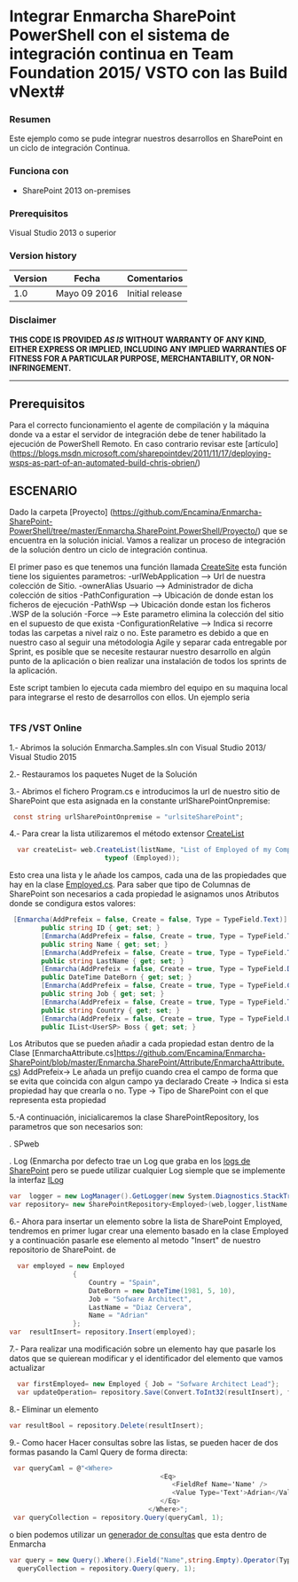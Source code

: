 # Integrar Enmarcha SharePoint PowerShell con el sistema de integración continua en Team Foundation 2015/ VSTO con las Build vNext#

### Resumen ###
Este ejemplo como se pude integrar nuestros desarrollos en SharePoint en un ciclo de integración Continua.

### Funciona con ###
-  SharePoint 2013 on-premises

### Prerequisitos ###
Visual Studio 2013 o superior 


### Version history ###
Version  | Fecha | Comentarios
---------| -----| --------
1.0  | Mayo 09 2016 | Initial release

### Disclaimer ###
**THIS CODE IS PROVIDED *AS IS* WITHOUT WARRANTY OF ANY KIND, EITHER EXPRESS OR IMPLIED, INCLUDING ANY IMPLIED WARRANTIES OF FITNESS FOR A PARTICULAR PURPOSE, MERCHANTABILITY, OR NON-INFRINGEMENT.**

----------
## Prerequisitos ##
Para el correcto funcionamiento el agente de compilación y la máquina donde va a estar el servidor de integración debe de tener habilitado la ejecución de PowerShell Remoto. En caso contrario revisar este [artículo] (https://blogs.msdn.microsoft.com/sharepointdev/2011/11/17/deploying-wsps-as-part-of-an-automated-build-chris-obrien/)

## ESCENARIO ##
Dado la carpeta [Proyecto] (https://github.com/Encamina/Enmarcha-SharePoint-PowerShell/tree/master/Enmarcha.SharePoint.PowerShell/Proyecto/) que se encuentra en la solución inicial. Vamos a realizar un proceso de integración de la solución dentro un ciclo de integración continua. 

El primer paso es que tenemos una función llamada [CreateSite](https://github.com/Encamina/Enmarcha-SharePoint-PowerShell/blob/master/Enmarcha.SharePoint.PowerShell/CreateSite.ps1)
esta función tiene los siguientes parametros:
-urlWebApplication --> Url de nuestra colección de Sitio.
-ownerAlias Usuario --> Administrador de dicha colección de sitios
-PathConfiguration --> Ubicación de donde estan los ficheros de ejecución
-PathWsp --> Ubicación donde estan los ficheros .WSP de la solución 
-Force --> Este parametro elimina la colección del sitio en el supuesto de que exista
-ConfigurationRelative --> Indica si recorre todas las carpetas a nivel raiz o no. Este parametro es debido a que en nuestro caso al seguir una métodologia Agile y separar cada entregable por Sprint, es posible que se necesite restaurar nuestro desarrollo en algún punto de la aplicación o bien realizar una instalación de todos los sprints de la aplicación.

Este script tambien lo ejecuta cada miembro del equipo en su maquina local para integrarse el resto de desarrollos con ellos.
Un ejemplo seria 
```PowerShell

```
### TFS /VST Online  ###

1.- Abrimos la solución Enmarcha.Samples.sln con Visual Studio 2013/ Visual Studio 2015

2.- Restauramos los paquetes Nuget de la Solución

3.- Abrimos el fichero Program.cs e introducimos la url de nuestro sitio de SharePoint que esta asignada en la constante urlSharePointOnpremise:
```C#
 const string urlSharePointOnpremise = "urlsiteSharePoint";
```
4.- Para crear la lista utilizaremos el método extensor [CreateList](https://github.com/Encamina/Enmarcha-SharePoint/blob/master/Enmarcha.SharePoint/Extensors/List.cs)
```C#
  var createList= web.CreateList(listName, "List of Employed of my Company", TypeList.GenericList, false,
                        typeof (Employed));
```
Esto crea una lista y le añade los campos, cada una de las propiedades que hay en la clase [Employed.cs](https://github.com/Encamina/Enmarcha-SharePoint/blob/master/Samples/Enmarcha.Samples.ManageData/Model/Employed.cs). 
Para saber que tipo de Columnas de SharePoint son necesarios a cada propiedad le asignamos unos Atributos donde se condigura estos valores:
```C#
 [Enmarcha(AddPrefeix = false, Create = false, Type = TypeField.Text)]
        public string ID { get; set; }
        [Enmarcha(AddPrefeix = false, Create = true, Type = TypeField.Text, DisplayName = "Fist Name")]
        public string Name { get; set; }
        [Enmarcha(AddPrefeix = false, Create = true, Type = TypeField.Text, DisplayName = "Last Name")]
        public string LastName { get; set; }
        [Enmarcha(AddPrefeix = false, Create = true, Type = TypeField.DateTime, DisplayName = "Date of Born")]
        public DateTime DateBorn { get; set; }
        [Enmarcha(AddPrefeix = false, Create = true, Type = TypeField.Choice, DisplayName = "Job",Choice= new []{"Developer","Designer"})]
        public string Job { get; set; }
        [Enmarcha(AddPrefeix = false, Create = true, Type = TypeField.Text, DisplayName = "Country")]
        public string Country { get; set; }
        [Enmarcha(AddPrefeix = false, Create = true, Type = TypeField.User, DisplayName = "Boss Primary")]
        public IList<UserSP> Boss { get; set; }
```
Los Atributos que se pueden añadir a cada propiedad estan dentro de la Clase [EnmarchaAttribute.cs]https://github.com/Encamina/Enmarcha-SharePoint/blob/master/Enmarcha.SharePoint/Attribute/EnmarchaAttribute.cs)
AddPrefeix-> Le añada un prefijo cuando crea el campo de forma que se evita que coincida con algun campo ya declarado
Create -> Indica si esta propiedad hay que crearla o no.
Type -> Tipo de SharePoint con el que representa esta propiedad

5.-A continuación, inicialicaremos la clase SharePointRepository, los parametros que son necesarios son:

. SPweb

. Log (Enmarcha por defecto trae un Log que graba en los [logs de SharePoint](https://github.com/Encamina/Enmarcha-SharePoint/blob/master/Enmarcha.SharePoint/Entities/Logs/LogManager.cs) pero se puede utilizar cualquier Log siemple que se implemente la interfaz [ILog](https://github.com/Encamina/Enmarcha-SharePoint/blob/master/Enmarcha.SharePoint.Abstract/Interfaces/Artefacts/ILog.cs)

```C#
var  logger = new LogManager().GetLogger(new System.Diagnostics.StackTrace().GetFrame(0)); ;
var repository= new SharePointRepository<Employed>(web,logger,listName,10);
```

6.- Ahora para insertar un elemento sobre la lista de SharePoint Employed, tendremos en primer lugar crear una elemento basado en la clase Employed y a continuación pasarle ese elemento al metodo "Insert" de nuestro repositorio de SharePoint. de 
```C#
  var employed = new Employed
                {
                    Country = "Spain",
                    DateBorn = new DateTime(1981, 5, 10),
                    Job = "Sofware Architect",
                    LastName = "Diaz Cervera",
                    Name = "Adrian"
                };
var  resultInsert= repository.Insert(employed);
```
7.- Para realizar una modificación sobre un elemento hay que pasarle los datos que se quierean modificar y el identificador del elemento que vamos actualizar
```C#
  var firstEmployed= new Employed { Job = "Sofware Architect Lead"};
  var updateOperation= repository.Save(Convert.ToInt32(resultInsert), firstEmployed);
```

8.- Eliminar un elemento
```C#
var resultBool = repository.Delete(resultInsert);
```

9.- Como hacer Hacer consultas sobre las listas, se pueden hacer de dos formas pasando la Caml Query de forma directa:
```C#
 var queryCaml = @"<Where>
                                      <Eq>
                                         <FieldRef Name='Name' />
                                         <Value Type='Text'>Adrian</Value>
                                      </Eq>
                                   </Where>";
 var queryCollection = repository.Query(queryCaml, 1);
```
o bien podemos utilizar un [generador de consultas](https://github.com/Encamina/Enmarcha-SharePoint/blob/master/Enmarcha.SharePoint/Entities/Data/Query.cs) que esta dentro de Enmarcha
```C#
var query = new Query().Where().Field("Name",string.Empty).Operator(TypeOperators.Eq).Value("Text","Adrian");
  queryCollection = repository.Query(query, 1);
```

